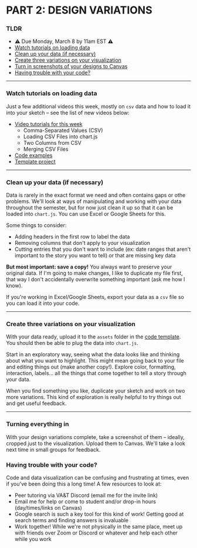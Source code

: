 # PART 2: DESIGN VARIATIONS

### TLDR  
* ⚠️ Due Monday, March 8 by 11am EST ⚠️  
* [Watch tutorials on loading data](#watch-tutorials-on-loading-data)  
* [Clean up your data (if necessary)](#clean-up-your-data-if-necessary)  
* [Create three variations on your visualization](#create-three-variations-on-your-visualization)  
* [Turn in screenshots of your designs to Canvas](#turning-everything-in)  
* [Having trouble with your code?](#having-trouble-with-your-code)  

***  

### Watch tutorials on loading data  
Just a few additional videos this week, mostly on `csv` data and how to load it into your sketch – see the list of new videos below:

* [Video tutorials for this week](https://www.youtube.com/playlist?list=PLsGCUnpinsDn93L5F0BxBxILZoF5nyeLz)
  * Comma-Separated Values (CSV)  
  * Loading CSV Files into chart.js  
  * Two Columns from CSV 
  * Merging CSV Files  
* [Code examples](https://editor.p5js.org/jeffThompson/collections/ciM6Ipx1Q)  
* [Template project](https://editor.p5js.org/jeffThompson/sketches/hEvwL2M8a)  

***  

### Clean up your data (if necessary)  
Data is rarely in the exact format we need and often contains gaps or othe problems. We'll look at ways of manipulating and working with your data throughout the semester, but for now just clean it up so that it can be loaded into `chart.js`. You can use Excel or Google Sheets for this.

Some things to consider:  
* Adding headers in the first row to label the data  
* Removing columns that don't apply to your visualization  
* Cutting entries that you don't want to include (ex: date ranges that aren't important to the story you want to tell) or that are missing key data  

**But most important: save a copy!** You always want to preserve your original data. If I'm going to make changes, I like to duplicate my file first, that way I don't accidentally overwrite something important (ask me how I know).

If you're working in Excel/Google Sheets, export your data as a `csv` file so you can load it into your code.

***  

### Create three variations on your visualization  
With your data ready, upload it to the `assets` folder in the [code template](). You should then be able to plug the data into `chart.js`.

Start in an exploratory way, seeing what the data looks like and thinking about what you want to highlight. This might mean going back to your file and editing things out (make another copy!). Explore color, formatting, interaction, labels... all the things that come together to tell a story through your data.

When you find something you like, duplicate your sketch and work on two more variations. This kind of exploration is really helpful to try things out and get useful feedback.

***  

### Turning everything in  
With your design variations complete, take a screenshot of them – ideally, cropped just to the visualization. Upload them to Canvas. We'll take a look next time in small groups for feedback.


### Having trouble with your code?  
Code and data visualization can be confusing and frustrating at times, even if you've been doing this a long time! A few resources to look at:  

* Peer tutoring via VA&T Discord (email me for the invite link)  
* Email me for help or come to student and/or drop-in hours (day/times/links on Canvas)  
* Google search is such a key tool for this kind of work! Getting good at search terms and finding answers is invaluable  
* Work together! While we're not physically in the same place, meet up with friends over Zoom or Discord or whatever and help each other while you work  

